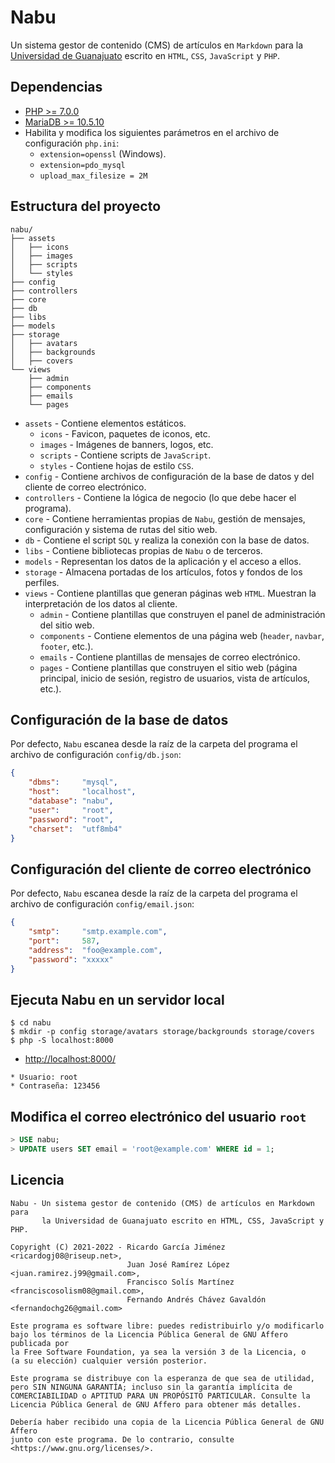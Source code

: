 # Nabu

Un sistema gestor de contenido (CMS) de artículos en `Markdown` para la [Universidad de Guanajuato](https://www.ugto.mx/) escrito en `HTML`, `CSS`, `JavaScript` y `PHP`.

## Dependencias

* [PHP >= 7.0.0](https://www.php.net/)
* [MariaDB >= 10.5.10](https://mariadb.org/)
* Habilita y modifica los siguientes parámetros en el archivo de configuración `php.ini`:
    * `extension=openssl` (Windows).
    * `extension=pdo_mysql`
    * `upload_max_filesize = 2M`

## Estructura del proyecto

```text
nabu/
├── assets
│   ├── icons
│   ├── images
│   ├── scripts
│   └── styles
├── config
├── controllers
├── core
├── db
├── libs
├── models
├── storage
│   ├── avatars
│   ├── backgrounds
│   ├── covers
└── views
    ├── admin
    ├── components
    ├── emails
    └── pages
```

* `assets` - Contiene elementos estáticos.
    * `icons` - Favicon, paquetes de iconos, etc.
    * `images` - Imágenes de banners, logos, etc.
    * `scripts` - Contiene scripts de `JavaScript`.
    * `styles` - Contiene hojas de estilo `CSS`.
* `config` - Contiene archivos de configuración de la base de datos y del cliente de correo electrónico.
* `controllers` - Contiene la lógica de negocio (lo que debe hacer el programa).
* `core` - Contiene herramientas propias de `Nabu`, gestión de mensajes, configuración y sistema de rutas del sitio web.
* `db` - Contiene el script `SQL` y realiza la conexión con la base de datos.
* `libs` - Contiene bibliotecas propias de `Nabu` o de terceros.
* `models` - Representan los datos de la aplicación y el acceso a ellos.
* `storage` - Almacena portadas de los artículos, fotos y fondos de los perfiles.
* `views` - Contiene plantillas que generan páginas web `HTML`. Muestran la interpretación de los datos al cliente.
    * `admin` - Contiene plantillas que construyen el panel de administración del sitio web.
    * `components` - Contiene elementos de una página web (`header`, `navbar`, `footer`, etc.).
    * `emails` - Contiene plantillas de mensajes de correo electrónico.
    * `pages` - Contiene plantillas que construyen el sitio web (página principal, inicio de sesión, registro de usuarios, vista de artículos, etc.).

## Configuración de la base de datos

Por defecto, `Nabu` escanea desde la raíz de la carpeta del programa el archivo de configuración `config/db.json`:

```json
{
	"dbms":     "mysql",
	"host":     "localhost",
	"database": "nabu",
	"user":     "root",
	"password": "root",
	"charset":  "utf8mb4"
}
```

## Configuración del cliente de correo electrónico

Por defecto, `Nabu` escanea desde la raíz de la carpeta del programa el archivo de configuración `config/email.json`:

```json
{
	"smtp":     "smtp.example.com",
	"port":     587,
	"address":  "foo@example.com",
	"password": "xxxxx"
}
```

## Ejecuta Nabu en un servidor local

```shell
$ cd nabu
$ mkdir -p config storage/avatars storage/backgrounds storage/covers
$ php -S localhost:8000
```

* <http://localhost:8000/>

```text
* Usuario: root
* Contraseña: 123456
```

## Modifica el correo electrónico del usuario `root`

```sql
> USE nabu;
> UPDATE users SET email = 'root@example.com' WHERE id = 1;
```

## Licencia

```text
Nabu - Un sistema gestor de contenido (CMS) de artículos en Markdown para
       la Universidad de Guanajuato escrito en HTML, CSS, JavaScript y PHP.

Copyright (C) 2021-2022 - Ricardo García Jiménez          <ricardogj08@riseup.net>,
                          Juan José Ramírez López         <juan.ramirez.j99@gmail.com>,
                          Francisco Solís Martínez        <franciscosolism08@gmail.com>,
                          Fernando Andrés Chávez Gavaldón <fernandochg26@gmail.com>

Este programa es software libre: puedes redistribuirlo y/o modificarlo
bajo los términos de la Licencia Pública General de GNU Affero publicada por
la Free Software Foundation, ya sea la versión 3 de la Licencia, o
(a su elección) cualquier versión posterior.

Este programa se distribuye con la esperanza de que sea de utilidad,
pero SIN NINGUNA GARANTÍA; incluso sin la garantía implícita de
COMERCIABILIDAD o APTITUD PARA UN PROPÓSITO PARTICULAR. Consulte la
Licencia Pública General de GNU Affero para obtener más detalles.

Debería haber recibido una copia de la Licencia Pública General de GNU Affero
junto con este programa. De lo contrario, consulte <https://www.gnu.org/licenses/>.
```
